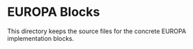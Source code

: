 # EUROPA Blocks

This directory keeps the source files for the concrete EUROPA implementation blocks.
